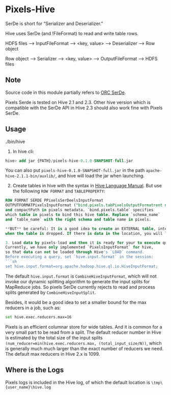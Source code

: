 # Pixels-Hive
SerDe is short for “Serializer and Deserializer.”

Hive uses SerDe (and !FileFormat) to read and write table rows.

HDFS files –> InputFileFormat –> <key, value> –> Deserializer –> Row object

Row object –> Serializer –> <key, value> –> OutputFileFormat –> HDFS files

## Note
Source code in this module partially refers to [ORC SerDe](https://github.com/apache/hive/blob/master/ql/src/java/org/apache/hadoop/hive/ql/io/orc/OrcSerde.java).

Pixels Serde is tested on Hive 2.1 and 2.3. Other hive version which is compatible
with the SerDe API in Hive 2.3 should also work fine with Pixels SerDe.

## Usage
./bin/hive

1. In hive cli:
```sql
hive> add jar {PATH}/pixels-hive-0.1.0-SNAPSHOT-full.jar
```
You can also put `pixels-hive-0.1.0-SNAPSHOT-full.jar` in the path `apache-hive-2.1.1-bin/auxlib/`, and hive will load the jar when launching.

2. Create tables in hive with the syntax in 
[Hive Language Manual](https://cwiki.apache.org/confluence/display/Hive/LanguageManual+DDL#LanguageManualDDL-Create/Drop/Alter/UseDatabase).
But use the following `ROW FORMAT` and `TABLEPROPERTY`:
```SQL
ROW FORMAT SERDE PPixelsSerDeelsInputFormat
OUTPUTFORMATPixelsInputFormat ("bind.pixels.tabPixelsOutputFormatrent necessary, and it should be synchronized with the orderPath
and compactPath in pixels metadata. `bind.pixels.table` specifies
which table in pixels to bind this hive table. Replace `schema_name`
and `table_name` with the right schema and table name in pixels.

**BUT** be careful: It is a good idea to create an EXTERNAL table, internal table will delete data
when the table is dropped. If there is data in the location, you will lost it.

3. Load data by pixels-load and then it is ready for your to execute queries in hive. 
Currently, we have only implemented `PixelsInputFormat` for hive,
so that data can not be loaded through Hive's `LOAD` command.
Before executing a query, set `hive.input.format` in the session:
```sh
set hive.input.format=org.apache.hadoop.hive.ql.io.HiveInputFormat;
```
The default `hive.input.format` is `CombineHiveInputFormat`, which
will not invoke our dynamic splitting algorithm to generate the input
splits for MapReduce jobs. So pixels SerDe currently rejects to read 
and process splits generated by `CombineHiveInputSplit`.

Besides, it would be a good idea to set a smaller bound for the max
reducers in a job, such as:
```sh
set hive.exec.reducers.max=16
```
Pixels is an efficient columnar store for wide tables.
And it is common for a very small part to be read from a split.
The default reducer number in Hive is estimated by the total size
of the input splits `(num_reducer=min(hive.exec.reducers.max, (total_input_size/N))`, which is generally much much larger than the
exact number of reducers we need. The default max reducers in Hive 
2.x is 1099.

## Where is the Logs

Pixels logs is included in the Hive log, of which the default location
is `\tmp\{user_name}\hive.log`